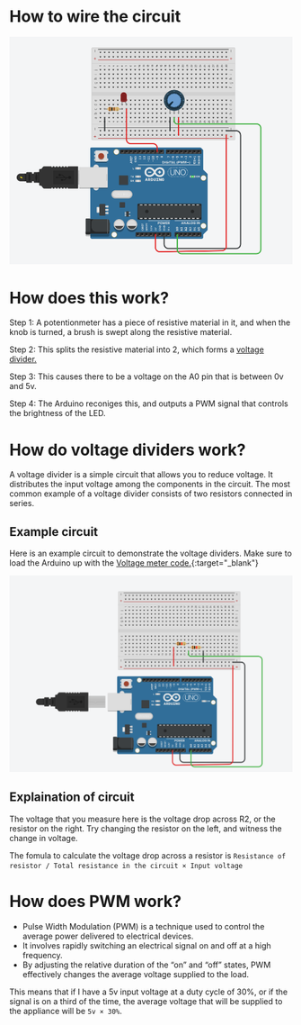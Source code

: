 # How to wire the circuit

![alt text](<main circuit.png>)

# How does this work?

Step 1: A potentionmeter has a piece of resistive material in it, and when the knob is turned, a brush is swept along the resistive material.

Step 2: This splits the resistive material into 2, which forms a [voltage divider.](#how-do-voltage-dividers-work)

Step 3: This causes there to be a voltage on the A0 pin that is between 0v and 5v.

Step 4: The Arduino reconiges this, and outputs a PWM signal that controls the brightness of the LED.

# How do voltage dividers work?
A voltage divider is a simple circuit that allows you to reduce voltage. It distributes the input voltage among the components in the circuit. The most common example of a voltage divider consists of two resistors connected in series. 

## Example circuit

Here is an example circuit to demonstrate the voltage dividers. Make sure to load the Arduino up with the [Voltage meter code.](https://github.com/bryan6970/Cool-quick-arduino-projects/blob/main/Voltage%20meter/Voltage%20meter.ino){:target="_blank"}


![alt text](<Voltage divider circuit.png>)

## Explaination of circuit

The voltage that you measure here is the voltage drop across R2, or the resistor on the right. Try changing the resistor on the left, and witness the change in voltage.

The fomula to calculate the voltage drop across a resistor is `Resistance of resistor / Total resistance in the circuit × Input voltage`


# How does PWM work?

- Pulse Width Modulation (PWM) is a technique used to control the average power delivered to electrical devices.
- It involves rapidly switching an electrical signal on and off at a high frequency.
- By adjusting the relative duration of the “on” and “off” states, PWM effectively changes the average voltage supplied to the load.

This means that if I have a 5v input voltage at a duty cycle of 30%, or if the signal is on a third of the time, the average voltage that will be supplied to the appliance will be `5v × 30%`. 


